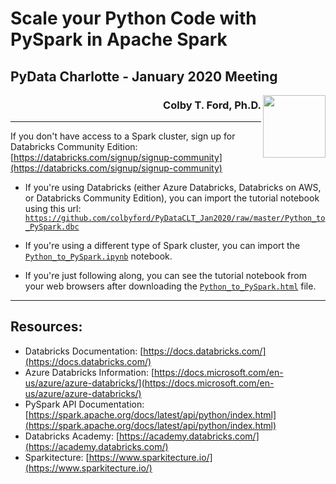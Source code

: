 # Scale your Python Code with PySpark in Apache Spark
## PyData Charlotte - January 2020 Meeting
<img src="https://pydatacharlotte.com/Ravishankar_Sivasubramaniam_0.png" width="100px" align="right">

<h3 align="right">Colby T. Ford, Ph.D.</h3>


----------------------------------------

If you don't have access to a Spark cluster, sign up for Databricks Community Edition: [https://databricks.com/signup/signup-community](https://databricks.com/signup/signup-community)


- If you're using Databricks (either Azure Databricks, Databricks on AWS, or Databricks Community Edition), you can import the tutorial notebook using this url: [`https://github.com/colbyford/PyDataCLT_Jan2020/raw/master/Python_to_PySpark.dbc`](https://github.com/colbyford/PyDataCLT_Jan2020/raw/master/Python_to_PySpark.dbc)

- If you're using a different type of Spark cluster, you can import the [`Python_to_PySpark.ipynb`](Python_to_PySpark.ipynb) notebook.

- If you're just following along, you can see the tutorial notebook from your web browsers after downloading the [`Python_to_PySpark.html`](Python_to_PySpark.html) file.

----------------------------------------

## Resources:
- Databricks Documentation: [https://docs.databricks.com/](https://docs.databricks.com/)
- Azure Databricks Information: [https://docs.microsoft.com/en-us/azure/azure-databricks/](https://docs.microsoft.com/en-us/azure/azure-databricks/)
- PySpark API Documentation: [https://spark.apache.org/docs/latest/api/python/index.html](https://spark.apache.org/docs/latest/api/python/index.html)
- Databricks Academy: [https://academy.databricks.com/](https://academy.databricks.com/)
- Sparkitecture: [https://www.sparkitecture.io/](https://www.sparkitecture.io/)
